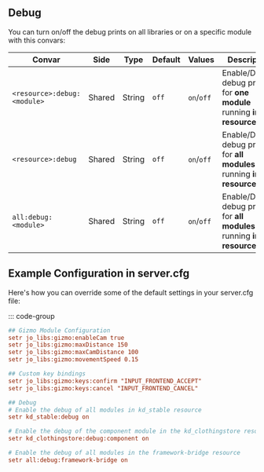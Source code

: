 



<!--@include: ./autodoc/autodoc_all_convars.md-->

## Debug
You can turn on/off the debug prints on all libraries or on a specific module with this convars:

| Convar                      | Side   | Type   | Default | Values     | Description                                                                 |
| --------------------------- | ------ | ------ | ------- | ---------- | --------------------------------------------------------------------------- |
| `<resource>:debug:<module>` | Shared | String | `off`   | `on`/`off` | Enable/Disable debug prints for **one module** running **in the resource**  |
| `<resource>:debug`          | Shared | String | `off`   | `on`/`off` | Enable/Disable debug prints for **all modules** running **in the resource** |
| `all:debug:<module>`        | Shared | String | `off`   | `on`/`off` | Enable/Disable debug prints for **all modules** running **in all resource** |



## Example Configuration in server.cfg
Here's how you can override some of the default settings in your server.cfg file:

::: code-group
```cfg [server.cfg]
## Gizmo Module Configuration
setr jo_libs:gizmo:enableCam true
setr jo_libs:gizmo:maxDistance 150
setr jo_libs:gizmo:maxCamDistance 100
setr jo_libs:gizmo:movementSpeed 0.15

## Custom key bindings
setr jo_libs:gizmo:keys:confirm "INPUT_FRONTEND_ACCEPT"
setr jo_libs:gizmo:keys:cancel "INPUT_FRONTEND_CANCEL"

## Debug
# Enable the debug of all modules in kd_stable resource
setr kd_stable:debug on 

# Enable the debug of the component module in the kd_clothingstore resource
setr kd_clothingstore:debug:component on 

# Enable the debug of all modules in the framework-bridge resource
setr all:debug:framework-bridge on 
```
